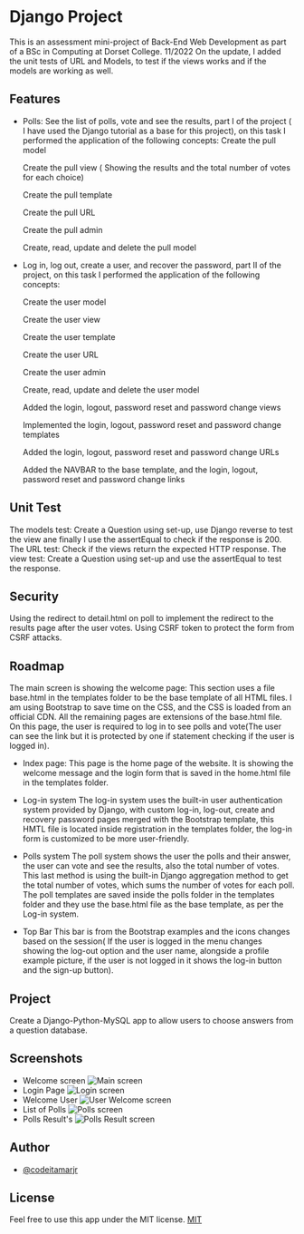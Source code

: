 # Django Project

This is an assessment mini-project of Back-End Web Development as part of a BSc in Computing at Dorset College. 11/2022
On the update, I added the unit tests of URL and Models, to test if the views works and if the models are working as well.

## Features

- Polls: See the list of polls, vote and see the results, part I of the project ( I have used the Django tutorial as a base for this project), on this task I performed the application of the following concepts: Create the pull model

  Create the pull view ( Showing the results and the total number of votes for each choice)

  Create the pull template

  Create the pull URL

  Create the pull admin

  Create, read, update and delete the pull model

- Log in, log out, create a user, and recover the password, part II of the project, on this task I performed the application of the following concepts:

  Create the user model

  Create the user view

  Create the user template

  Create the user URL

  Create the user admin

  Create, read, update and delete the user model

  Added the login, logout, password reset and password change views

  Implemented the login, logout, password reset and password change templates

  Added the login, logout, password reset and password change URLs

  Added the NAVBAR to the base template, and the login, logout, password reset and password change links

## Unit Test

The models test:
Create a Question using set-up, use Django reverse to test the view ane finally I use the assertEqual to check if the response is 200.
The URL test:
Check if the views return the expected HTTP response.
The view test:
Create a Question using set-up and use the assertEqual to test the response.

## Security

Using the redirect to detail.html on poll to implement the redirect to the results page after the user votes.
Using CSRF token to protect the form from CSRF attacks.

## Roadmap

The main screen is showing the welcome page:
This section uses a file base.html in the templates folder to be the base template of all HTML files.
I am using Bootstrap to save time on the CSS, and the CSS is loaded from an official CDN.
All the remaining pages are extensions of the base.html file.
On this page, the user is required to log in to see polls and vote(The user can see the link but it is protected by one if statement checking if the user is logged in).

- Index page: This page is the home page of the website. It is showing the welcome message and the login form that is saved in the home.html file in the templates folder.

- Log-in system
  The log-in system uses the built-in user authentication system provided by Django, with custom log-in, log-out, create and recovery password pages merged with the Bootstrap template, this HMTL file is located inside registration in the templates folder, the log-in form is customized to be more user-friendly.

- Polls system
  The poll system shows the user the polls and their answer, the user can vote and see the results, also the total number of votes.
  This last method is using the built-in Django aggregation method to get the total number of votes, which sums the number of votes for each poll.
  The poll templates are saved inside the polls folder in the templates folder and they use the base.html file as the base template, as per the Log-in system.

- Top Bar
  This bar is from the Bootstrap examples and the icons changes based on the session( If the user is logged in the menu changes showing the log-out option and the user name, alongside a profile example picture, if the user is not logged in it shows the log-in button and the sign-up button).

## Project

Create a Django-Python-MySQL app to allow users to choose answers from a question database.

## Screenshots

- Welcome screen
  ![Main screen](https://github.com/codeitamarjr/Y3S1djangoAuthExercise/blob/master/screens/1-mail%20screen.png?raw=true)
- Login Page
  ![Login screen](https://github.com/codeitamarjr/Y3S1djangoAuthExercise/blob/master/screens/3-login%20screen.png?raw=true)
- Welcome User
  ![User Welcome screen](https://github.com/codeitamarjr/Y3S1djangoAuthExercise/blob/master/screens/4-welcome%20screen.png?raw=true)
- List of Polls
  ![Polls screen](https://github.com/codeitamarjr/Y3S1djangoAuthExercise/blob/master/screens/1-polls%20screen.png?raw=true)
- Polls Result's
  ![Polls Result screen](https://github.com/codeitamarjr/Y3S1djangoAuthExercise/blob/master/screens/6-result%20screen.png?raw=true)

## Author

- [@codeitamarjr](https://www.github.com/codeitamarjr)

## License

Feel free to use this app under the MIT license.
[MIT](https://choosealicense.com/licenses/mit/)
